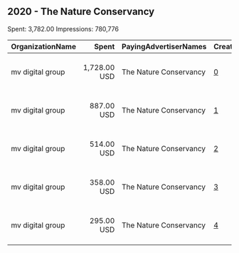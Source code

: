 ## 2020 - The Nature Conservancy 
Spent: 3,782.00
Impressions: 780,776

|OrganizationName|Spent|PayingAdvertiserNames|CreativeUrls|Impressions|Genders|AgeBrackets|CountryCodes|BillingAddresses|CandidateBallotInformation|
|:---|---:|:---|:---|---:|:---|:---|:---|:---|:---|
|mv digital group|1,728.00 USD|The Nature Conservancy|[0](https://www.snap.com/political-ads/asset/ca1f18debb935a723ff0b83dac81aa2e411c194ff0e3e84075350e84eb7ab8e4?mediaType=mp4)|387,393||18+|united states|"One, World Trade Center ,new york,10007,US"||
|mv digital group|887.00 USD|The Nature Conservancy|[1](https://www.snap.com/political-ads/asset/9956e8449e04495dd0fd2372e8421497e3b70ac448be102c30095043c29515d0?mediaType=jpg)|171,679||18+|united states|"One, World Trade Center ,new york,10007,US"||
|mv digital group|514.00 USD|The Nature Conservancy|[2](https://www.snap.com/political-ads/asset/8f2439f94a53bd94b457462ad327c0583ae865a18e1f56782b501d603ac193b1?mediaType=jpg)|98,469||18+|united states|"One, World Trade Center ,new york,10007,US"||
|mv digital group|358.00 USD|The Nature Conservancy|[3](https://www.snap.com/political-ads/asset/5edb3a100c66df6da55bac18025f200ddbc5aef23acf577bd32b578ddae28f20?mediaType=jpg)|68,245||18+|united states|"One, World Trade Center ,new york,10007,US"||
|mv digital group|295.00 USD|The Nature Conservancy|[4](https://www.snap.com/political-ads/asset/54e128295ee33e805977de8e2330d6e8bdb450532b16efb30d458f53af159ab5?mediaType=jpg)|54,990||18+|united states|"One, World Trade Center ,new york,10007,US"||
